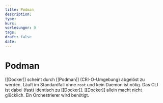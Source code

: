 ```yaml
---
title: Podman
description: 
type: 
kurs: 
vorlesungnr: 0
tags: 
draft: false
date:
---
```

# Podman

[[Docker]] scheint durch [[Podman]] (CRI-O-Umgebung) abgelöst zu werden. Läuft im Standardfall ohne `root` und kein Daemon ist nötig. Das CLI ist dabei (fast) identisch zu [[Docker]]. [[Docker]] allein macht nicht glücklich. Ein Orchestrierer wird benötigt.